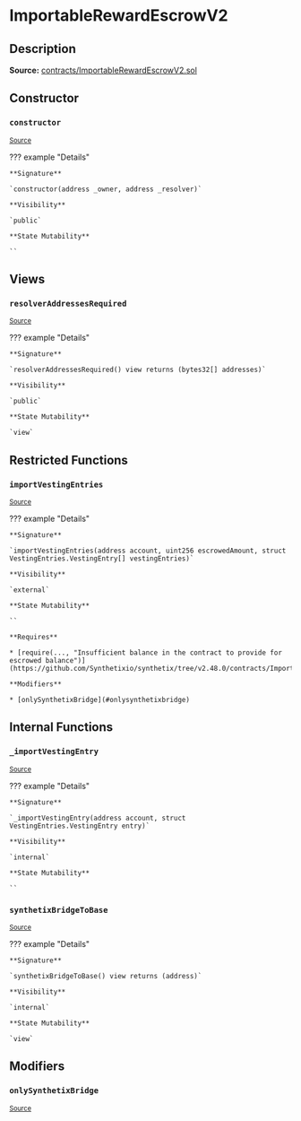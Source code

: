 # ImportableRewardEscrowV2

## Description

**Source:** [contracts/ImportableRewardEscrowV2.sol](https://github.com/Synthetixio/synthetix/tree/v2.48.0/contracts/ImportableRewardEscrowV2.sol)

## Constructor

### `constructor`

<sub>[Source](https://github.com/Synthetixio/synthetix/tree/v2.48.0/contracts/ImportableRewardEscrowV2.sol#L14)</sub>

??? example "Details"

    **Signature**

    `constructor(address _owner, address _resolver)`

    **Visibility**

    `public`

    **State Mutability**

    ``

## Views

### `resolverAddressesRequired`

<sub>[Source](https://github.com/Synthetixio/synthetix/tree/v2.48.0/contracts/ImportableRewardEscrowV2.sol#L18)</sub>

??? example "Details"

    **Signature**

    `resolverAddressesRequired() view returns (bytes32[] addresses)`

    **Visibility**

    `public`

    **State Mutability**

    `view`

## Restricted Functions

### `importVestingEntries`

<sub>[Source](https://github.com/Synthetixio/synthetix/tree/v2.48.0/contracts/ImportableRewardEscrowV2.sol#L31)</sub>

??? example "Details"

    **Signature**

    `importVestingEntries(address account, uint256 escrowedAmount, struct VestingEntries.VestingEntry[] vestingEntries)`

    **Visibility**

    `external`

    **State Mutability**

    ``

    **Requires**

    * [require(..., "Insufficient balance in the contract to provide for escrowed balance")](https://github.com/Synthetixio/synthetix/tree/v2.48.0/contracts/ImportableRewardEscrowV2.sol#L38)

    **Modifiers**

    * [onlySynthetixBridge](#onlysynthetixbridge)

## Internal Functions

### `_importVestingEntry`

<sub>[Source](https://github.com/Synthetixio/synthetix/tree/v2.48.0/contracts/ImportableRewardEscrowV2.sol#L51)</sub>

??? example "Details"

    **Signature**

    `_importVestingEntry(address account, struct VestingEntries.VestingEntry entry)`

    **Visibility**

    `internal`

    **State Mutability**

    ``

### `synthetixBridgeToBase`

<sub>[Source](https://github.com/Synthetixio/synthetix/tree/v2.48.0/contracts/ImportableRewardEscrowV2.sol#L25)</sub>

??? example "Details"

    **Signature**

    `synthetixBridgeToBase() view returns (address)`

    **Visibility**

    `internal`

    **State Mutability**

    `view`

## Modifiers

### `onlySynthetixBridge`

<sub>[Source](https://github.com/Synthetixio/synthetix/tree/v2.48.0/contracts/ImportableRewardEscrowV2.sol#L62)</sub>

